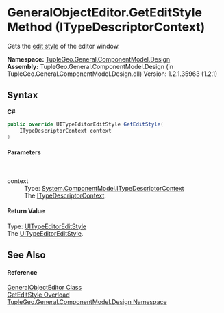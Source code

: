 # GeneralObjectEditor.GetEditStyle Method (ITypeDescriptorContext)
 

Gets the <a href="http://msdn2.microsoft.com/en-us/library/2kkzdfww" target="_blank">edit style</a> of the editor window.

**Namespace:**&nbsp;<a href="N_TupleGeo_General_ComponentModel_Design">TupleGeo.General.ComponentModel.Design</a><br />**Assembly:**&nbsp;TupleGeo.General.ComponentModel.Design (in TupleGeo.General.ComponentModel.Design.dll) Version: 1.2.1.35963 (1.2.1)

## Syntax

**C#**<br />
``` C#
public override UITypeEditorEditStyle GetEditStyle(
	ITypeDescriptorContext context
)
```


#### Parameters
&nbsp;<dl><dt>context</dt><dd>Type: <a href="http://msdn2.microsoft.com/en-us/library/8d4c9xy5" target="_blank">System.ComponentModel.ITypeDescriptorContext</a><br />The <a href="http://msdn2.microsoft.com/en-us/library/8d4c9xy5" target="_blank">ITypeDescriptorContext</a>.</dd></dl>

#### Return Value
Type: <a href="http://msdn2.microsoft.com/en-us/library/2kkzdfww" target="_blank">UITypeEditorEditStyle</a><br />The <a href="http://msdn2.microsoft.com/en-us/library/2kkzdfww" target="_blank">UITypeEditorEditStyle</a>.

## See Also


#### Reference
<a href="T_TupleGeo_General_ComponentModel_Design_GeneralObjectEditor">GeneralObjectEditor Class</a><br /><a href="Overload_TupleGeo_General_ComponentModel_Design_GeneralObjectEditor_GetEditStyle">GetEditStyle Overload</a><br /><a href="N_TupleGeo_General_ComponentModel_Design">TupleGeo.General.ComponentModel.Design Namespace</a><br />